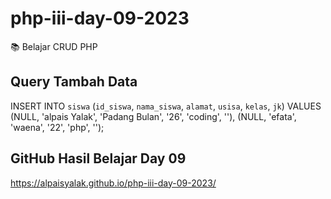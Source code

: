 # php-iii-day-09-2023
📚 Belajar CRUD PHP

## Query Tambah Data

INSERT INTO `siswa` (`id_siswa`, `nama_siswa`, `alamat`, `usisa`, `kelas`, `jk`) VALUES (NULL, 'alpais Yalak', 'Padang Bulan', '26', 'coding', ''), (NULL, 'efata', 'waena', '22', 'php', '');

## GitHub Hasil Belajar Day 09
https://alpaisyalak.github.io/php-iii-day-09-2023/